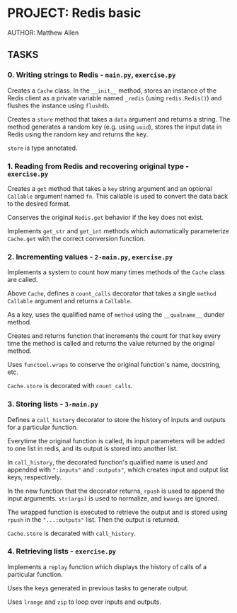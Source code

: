 # PROJECT: Redis basic

AUTHOR: Matthew Allen

## TASKS

### 0. Writing strings to Redis - `main.py`, `exercise.py`

Creates a `Cache` class. In the `__init__` method, stores an instance of the Redis client as a private variable named `_redis` (using `redis.Redis()`) and flushes the instance using `flushdb`.

Creates a `store` method that takes a `data` argument and returns a string.  The method generates a random key (e.g. using `uuid`), stores the input data in Redis using the random key and returns the key.

`store` is type annotated.

### 1. Reading from Redis and recovering original type - `exercise.py`

Creates a `get` method that takes a `key` string argument and an optional `Callable` argument named `fn`.  This callable is used to convert the data back to the desired format.

Conserves the original `Redis.get` behavior if the key does not exist.

Implements `get_str` and `get_int` methods which automatically parameterize `Cache.get` with the correct conversion function.

### 2. Incrementing values - `2-main.py`, `exercise.py`

Implements a system to count how many times methods of the `Cache` class are called.

Above `Cache`, defines a `count_calls` decorator that takes a single `method Callable` argument and returns a `Callable`.

As a key, uses the qualified name of `method` using the `__qualname__` dunder method.

Creates and returns function that increments the count for that key every time the method is called and returns the value returned by the original method.

Uses `functool.wraps` to conserve the original function's name, docstring, etc.

`Cache.store` is decorated with `count_calls`.

### 3. Storing lists - `3-main.py`

Defines a `call_history` decorator to store the history of inputs and outputs for a particular function.

Everytime the original function is called, its input parameters will be added to one list in redis, and its output is stored into another list.

In `call_history`, the decorated function's qualified name is used and appended with `":inputs"` and `:outputs"`, which creates input and output list keys, respectively.

In the new function that the decorator returns, `rpush` is used to append the input arguments. `str(args)` is used to normalize, and `kwargs` are ignored.

The wrapped function is executed to retrieve the output and is stored using `rpush` in the `"...:outputs"` list.  Then the output is returned.

`Cache.store` is decarated with `call_history`.

### 4. Retrieving lists - `exercise.py`

Implements a `replay` function which displays the history of calls of a particular function.

Uses the keys generated in previous tasks to generate output.

Uses `lrange` and `zip` to loop over inputs and outputs.
